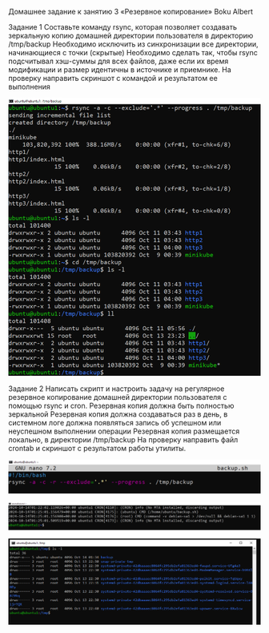 Домашнее задание к занятию 3 «Резервное копирование» Boku Albert


Задание 1
Составьте команду rsync, которая позволяет создавать зеркальную копию домашней директории пользователя в директорию /tmp/backup
Необходимо исключить из синхронизации все директории, начинающиеся с точки (скрытые)
Необходимо сделать так, чтобы rsync подсчитывал хэш-суммы для всех файлов, даже если их время модификации и размер идентичны в источнике и приемнике.
На проверку направить скриншот с командой и результатом ее выполнения

![screen1](https://github.com/alibok86/rsync_hw/blob/main/img/1-1.PNG)





Задание 2
Написать скрипт и настроить задачу на регулярное резервное копирование домашней директории пользователя с помощью rsync и cron.
Резервная копия должна быть полностью зеркальной
Резервная копия должна создаваться раз в день, в системном логе должна появляться запись об успешном или неуспешном выполнении операции
Резервная копия размещается локально, в директории /tmp/backup
На проверку направить файл crontab и скриншот с результатом работы утилиты.

![screen1](https://github.com/alibok86/rsync_hw/blob/main/img/2-1.PNG)

![screen1](https://github.com/alibok86/rsync_hw/blob/main/img/2-2.PNG)

![screen1](https://github.com/alibok86/rsync_hw/blob/main/img/2-3.PNG)
